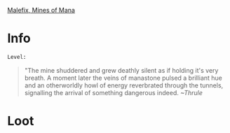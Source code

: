 <!-- TITLE: The Avatar Of Mana -->

[Malefix, Mines of Mana](malefix)

# Info

```perl
Level: 
```
> "The mine shuddered and grew deathly silent as if holding it's very breath.  A moment later the veins of manastone pulsed a brilliant hue and an otherworldly howl of energy reverbrated through the tunnels, signalling the arrival of something dangerous indeed.
> *~Thrule*


# Loot